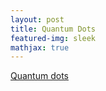 ```yaml
---
layout: post
title: Quantum Dots
featured-img: sleek
mathjax: true
---
```

[Quantum dots](https://en.wikipedia.org/wiki/Quantum_dot)
